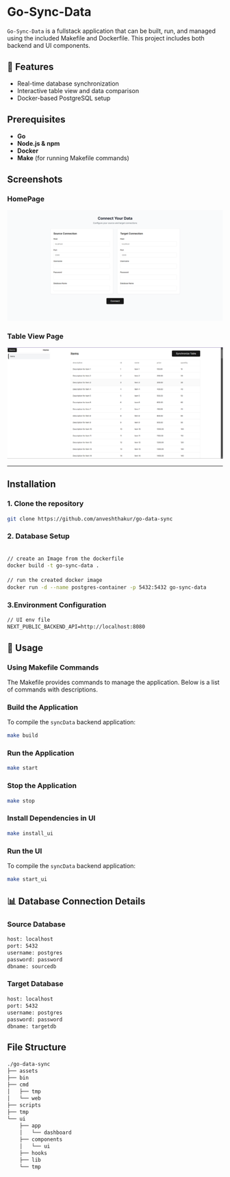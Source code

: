 # Go-Sync-Data

`Go-Sync-Data` is a fullstack application that can be built, run, and managed using the included Makefile and Dockerfile. This project includes both backend and UI components.

## 🚀 Features

- Real-time database synchronization
- Interactive table view and data comparison
- Docker-based PostgreSQL setup

## Prerequisites
- **Go** 
- **Node.js & npm**
- **Docker**
- **Make** (for running Makefile commands)

## Screenshots

### HomePage
![Home](./assets/home.png)

### Table View Page
![Table View Page](./assets/table-view.png)


---


## Installation
### 1. Clone the repository

```sh
git clone https://github.com/anveshthakur/go-data-sync
```

### 2. Database Setup 
```sh

// create an Image from the dockerfile
docker build -t go-sync-data .

// run the created docker image 
docker run -d --name postgres-container -p 5432:5432 go-sync-data

```

### 3.Environment Configuration
```
// UI env file
NEXT_PUBLIC_BACKEND_API=http://localhost:8080
```

## 🎯 Usage

### Using Makefile Commands

The Makefile provides commands to manage the application. Below is a list of commands with descriptions.

### Build the Application

To compile the `syncData` backend application:

```bash
make build
```


### Run the Application


```bash
make start
```

### Stop the Application


```bash
make stop
```

### Install Dependencies in UI

```bash
make install_ui
```

### Run the UI

To compile the `syncData` backend application:

```bash
make start_ui
```

## 📊 Database Connection Details

### Source Database
```
host: localhost
port: 5432
username: postgres
password: password
dbname: sourcedb
```

### Target Database
```
host: localhost
port: 5432
username: postgres
password: password
dbname: targetdb
```

## File Structure
```
./go-data-sync
├── assets
├── bin
├── cmd
│   ├── tmp
│   └── web
├── scripts
├── tmp
└── ui
    ├── app
    │   └── dashboard
    ├── components
    │   └── ui
    ├── hooks
    ├── lib
    └── tmp
```
